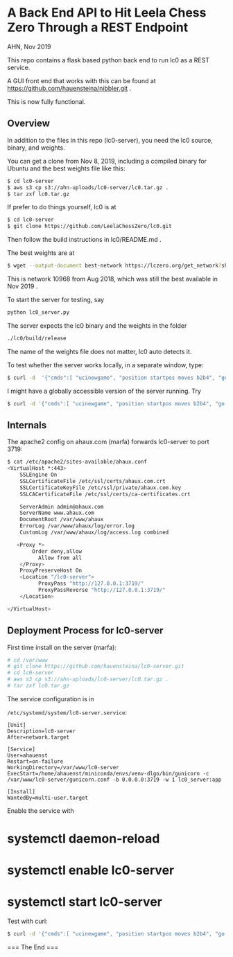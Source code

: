 
A Back End API to Hit Leela Chess Zero Through a REST Endpoint
========================================================================
AHN, Nov 2019

This repo contains a flask based python back end to run lc0 as a REST service.

A GUI front end that works with this can be found at
https://github.com/hauensteina/nibbler.git .

This is now fully functional.

Overview
----------

In addition to the files in this repo (lc0-server), you need the lc0 source, binary, and weights.

You can get a clone from Nov 8, 2019, including a compiled binary for Ubuntu
and the best weights file like this:

```bash
$ cd lc0-server
$ aws s3 cp s3://ahn-uploads/lc0-server/lc0.tar.gz .
$ tar zxf lc0.tar.gz
```

If prefer to do things yourself, lc0 is at

```bash
$ cd lc0-server
$ git clone https://github.com/LeelaChessZero/lc0.git
```

Then follow the build instructions in lc0/README.md .

The best weights are at

```bash
$ wget --output-document best-network https://lczero.org/get_network?sha=8e36e7bb2f857eadf3163cb5d6cc3c5800fac0eba5951f8b1e51e3b732ee938b
```
This is network 10968 from Aug 2018, which was still the best available in Nov 2019 .

To start the server for testing, say

```bash
python lc0_server.py
```

The server expects the lc0 binary and the weights in the folder

```bash
./lc0/build/release
```

The name of the weights file does not matter, lc0 auto detects it.

To test whether the server works locally, in a separate window, type:

```bash
$ curl -d  '{"cmds":[ "ucinewgame", "position startpos moves b2b4", "go nodes 1" ]}' -H "Content-Type: application/json" -X POST http://127.0.0.1:3718/send_cmd
```

I might have a globally accessible version of the server running. Try

```bash
$ curl -d '{"cmds":[ "ucinewgame", "position startpos moves b2b4", "go nodes 1" ]}' -H "Content-Type: application/json" -X POST https://ahaux.com/lc0-server/send_cmd
```

Internals
-----------

The apache2 config on ahaux.com (marfa) forwards lc0-server to port 3719:

```bash
$ cat /etc/apache2/sites-available/ahaux.conf
<VirtualHost *:443>
    SSLEngine On
    SSLCertificateFile /etc/ssl/certs/ahaux.com.crt
    SSLCertificateKeyFile /etc/ssl/private/ahaux.com.key
    SSLCACertificateFile /etc/ssl/certs/ca-certificates.crt

    ServerAdmin admin@ahaux.com
    ServerName www.ahaux.com
    DocumentRoot /var/www/ahaux
    ErrorLog /var/www/ahaux/log/error.log
    CustomLog /var/www/ahaux/log/access.log combined

   <Proxy *>
        Order deny,allow
          Allow from all
    </Proxy>
    ProxyPreserveHost On
    <Location "/lc0-server">
          ProxyPass "http://127.0.0.1:3719/"
          ProxyPassReverse "http://127.0.0.1:3719/"
    </Location>

</VirtualHost>
```

Deployment Process for lc0-server
-------------------------------------

First time install on the server (marfa):

```bash
# cd /var/www
# git clone https://github.com/hauensteina/lc0-server.git
# cd lc0-server
# aws s3 cp s3://ahn-uploads/lc0-server/lc0.tar.gz .
# tar zxf lc0.tar.gz
```

The service configuration is in

`/etc/systemd/system/lc0-server.service`:

```
[Unit]
Description=lc0-server
After=network.target

[Service]
User=ahauenst
Restart=on-failure
WorkingDirectory=/var/www/lc0-server
ExecStart=/home/ahauenst/miniconda/envs/venv-dlgo/bin/gunicorn -c /var/www/lc0-server/gunicorn.conf -b 0.0.0.0:3719 -w 1 lc0_server:app

[Install]
WantedBy=multi-user.target
```

Enable the service with

# systemctl daemon-reload
# systemctl enable lc0-server
# systemctl start lc0-server

Test with curl:

```bash
$ curl -d '{"cmds":[ "ucinewgame", "position startpos moves b2b4", "go nodes 1" ]}' -H "Content-Type: application/json" -X POST https://ahaux.com/lc0-server/send_cmd
```


=== The End ===
